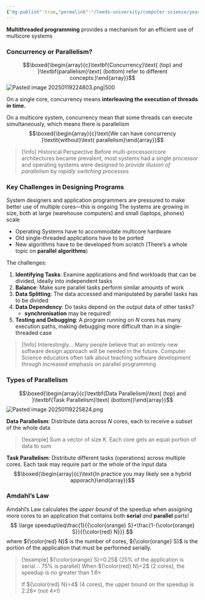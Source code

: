 ```yaml
---
{"dg-publish":true,"permalink":"/leeds-university/computer-science/year-2/operating-systems/revision/w6-threads-and-concurrency/p2-introduction-to-parallel-computation/"}
---
```



**Multithreaded programming** provides a mechanism for an efficient use of multicore systems
### Concurrency or Parallelism?
$$\boxed{\begin{array}{c}\textbf{Concurrency}\text{ (top) and }\textbf{parallelism}\text{ (bottom) refer to different concepts:}\end{array}}$$
![Pasted image 20250119224803.png|500](/img/user/Leeds%20University/Computer%20Science/Year%202/Operating%20Systems/Revision/images/Pasted%20image%2020250119224803.png)

On a single core, concurrency means **interleaving the execution of threads in time.**

On a multicore system, concurrency mean that some threads can execute simultaneously, which means there is parallelism
$$\boxed{\begin{array}{c}\text{We can have concurrency }\textit{without}\text{ parallelism}\end{array}}$$
>[!info] Historical Perspective
>Before multi-processor/core architectures became prevalent, most systems had a single processor and operating systems were designed to *provide illusion of parallelism* by *rapidly switching processes*

### Key Challenges in Designing Programs
System designers and application programmers are pressured to make better use of multiple cores—this is ongoing
The systems are growing in size, both at large (warehouse computers) and small (laptops, phones) scale
- Operating Systems have to accommodate multicore hardware
- Old single-threaded applications have to be ported
- New algorithms have to be developed from scratch (There’s a whole topic on **parallel algorithms**)

The challenges:
1. **Identifying Tasks**: Examine applications and find workloads that can be divided, ideally into independent tasks
2. **Balance**: Make sure parallel tasks perform similar amounts of work
3. **Data Splitting**: The data accessed and manipulated by parallel tasks has to be divided
4. **Data Dependency**: Do tasks depend on the output data of other tasks?
	- **synchronisation** may be required!
5. **Testing and Debugging**: A program running on $N$ cores has many execution paths, making debugging more difficult than in a single-threaded case

>[!info] Interestingly…
>Many people believe that an entirely new software design approach will be needed in the future. Computer Science educators often talk about teaching software development through increased emphasis on parallel programming

### Types of Parallelism

$$\boxed{\begin{array}{c}\textbf{Data Parallelism}\text{ (top) and }\textbf{Task Parallelism}\text{ (bottom)}\end{array}}$$
![Pasted image 20250119225824.png](/img/user/Leeds%20University/Computer%20Science/Year%202/Operating%20Systems/Revision/images/Pasted%20image%2020250119225824.png)

**Data Parallelism**: Distribute data across $N$ cores, each to receive a *subset* of the whole data
>[!example] 
>Sum a vector of size $K$. Each core gets an equal portion of data to sum

**Task Parallelism**: Distribute different tasks (operations) across multiple cores. Each task may require part or the whole of the input data
$$\boxed{\begin{array}{c}\text{In practice you may likely see a hybrid apporach}\end{array}}$$
### Amdahl’s Law
Amdahl’s Law calculates the *upper bound* of the speedup when assigning more cores to an application that contains both **serial** *and* **parallel** parts!
$$
\large speedup\leq\frac{1}{{\color{orange} S}+\frac{1-{\color{orange} S}}{{\color{red} N}}}
$$
where ${\color{red} N}$ is the number of cores, ${\color{orange} S}$ is the portion of the application that must be performed serially.

>[!example] 
>${\color{orange} S}=0.25$ (25% of the application is serial $\therefore$ 75% is parallel)
>When ${\color{red} N}=2$ (2 cores), the speedup is no greater than $1.6\times$
>
>If ${\color{red} N}=4$ (4 cores), the upper bound on the speedup is $2.28\times$
>(not $4\times$!)

<canvas height="0" width="0" style="display: block; box-sizing: border-box; height: 0px; width: 0px;"></canvas>
